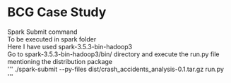 # BCG Case Study

Spark Submit command \
To be executed in spark folder\
Here I have used spark-3.5.3-bin-hadoop3\
Go to spark-3.5.3-bin-hadoop3/bin/ directory and execute the run.py file mentioning the distribution package\
'''
./spark-submit --py-files dist/crash_accidents_analysis-0.1.tar.gz run.py
'''

